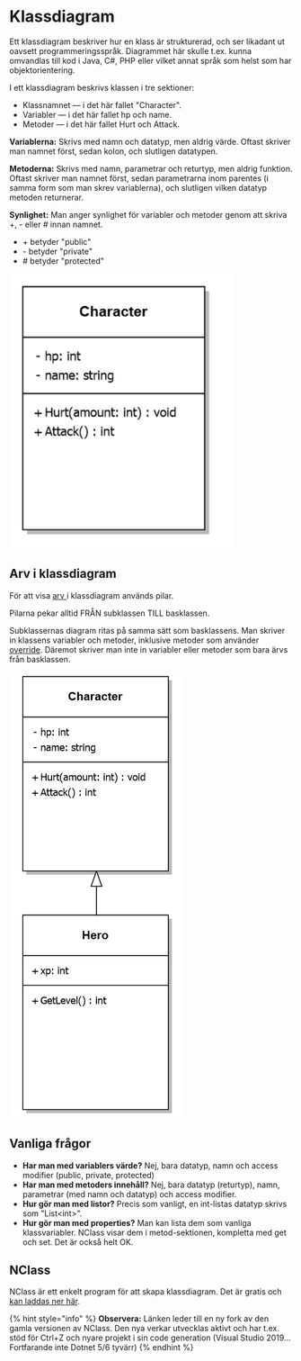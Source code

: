 # Klassdiagram

Ett klassdiagram beskriver hur en klass är strukturerad, och ser likadant ut oavsett programmeringsspråk. Diagrammet här skulle t.ex. kunna omvandlas till kod i Java, C#, PHP eller vilket annat språk som helst som har objektorientering.

I ett klassdiagram beskrivs klassen i tre sektioner:

* Klassnamnet — i det här fallet "Character".
* Variabler — i det här fallet hp och name.
* Metoder — i det här fallet Hurt och Attack.

**Variablerna:** Skrivs med namn och datatyp, men aldrig värde. Oftast skriver man namnet först, sedan kolon, och slutligen datatypen.

**Metoderna:** Skrivs med namn, parametrar och returtyp, men aldrig funktion. Oftast skriver man namnet först, sedan parametrarna inom parentes (i samma form som man skrev variablerna), och slutligen vilken datatyp metoden returnerar.

**Synlighet:** Man anger synlighet för variabler och metoder genom att skriva +, - eller # innan namnet.

* \+ betyder "public"
* \- betyder "private"
* \# betyder "protected"

<img src="../.gitbook/assets/image (16).png" alt="" data-size="original">&#x20;

## Arv i klassdiagram

För att visa [arv ](arv.md)i klassdiagram används pilar.

Pilarna pekar alltid FRÅN subklassen TILL basklassen.

Subklassernas diagram ritas på samma sätt som basklassens. Man skriver in klassens variabler och metoder, inklusive metoder som använder [override](polymorfism/virtual-override.md). Däremot skriver man inte in variabler eller metoder som bara ärvs från basklassen.

<img src="../.gitbook/assets/image (17).png" alt="" data-size="original">&#x20;

## Vanliga frågor

* **Har man med variablers värde?** Nej, bara datatyp, namn och access modifier (public, private, protected)
* **Har man med metoders innehåll?** Nej, bara datatyp (returtyp), namn, parametrar (med namn och datatyp) och access modifier.
* **Hur gör man med listor?** Precis som vanligt, en int-listas datatyp skrivs som "List\<int>".
* **Hur gör man med properties?** Man kan lista dem som vanliga klassvariabler. NClass visar dem i metod-sektionen, kompletta med get och set. Det är också helt OK.

## NClass

NClass är ett enkelt program för att skapa klassdiagram. Det är gratis och [kan laddas ner här](https://github.com/gbaychev/NClass/releases).&#x20;

{% hint style="info" %}
**Observera:** Länken leder till en ny fork av den gamla versionen av NClass. Den nya verkar utvecklas aktivt och har t.ex. stöd för Ctrl+Z och nyare projekt i sin code generation (Visual Studio 2019… Fortfarande inte Dotnet 5/6 tyvärr)
{% endhint %}
